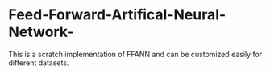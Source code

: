 # Feed-Forward-Artifical-Neural-Network-
This is a scratch implementation of FFANN and can be  customized easily for different datasets.
